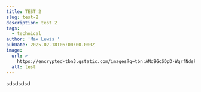 ```yaml
---
title: TEST 2
slug: test-2
description: test 2
tags:
  - technical
author: 'Max Lewis '
pubDate: 2025-02-18T06:00:00.000Z
image:
  url: >-
    https://encrypted-tbn3.gstatic.com/images?q=tbn:ANd9GcSDpD-WqrfNdsFAdYm_WfAQTZvZ_PYlm7jR9rnkuM17KsStPye1vrEop6emTg9HIg8JTgpjpX7WrYU_qqF9GbLKowSjf--gMzrY2r2hRQ
  alt: test
---
```


sdsdsdsd
